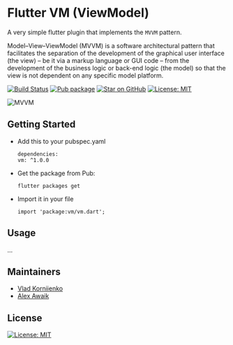 # Flutter VM (ViewModel)

A very simple flutter plugin that implements the `MVVM` pattern.

Model–View–ViewModel (MVVM) is a software architectural pattern that facilitates the separation 
of the development of the graphical user interface (the view) – be it via a markup language or 
GUI code – from the development of the business logic or back-end logic (the model) 
so that the view is not dependent on any specific model platform.

[![Build Status](https://github.com/tiamo/flutter-vm/actions/workflows/ci.yml/badge.svg)](https://github.com/tiamo/flutter-vm)
[![Pub package](https://img.shields.io/pub/v/vm.svg)](https://pub.dartlang.org/packages/vm)
[![Star on GitHub](https://img.shields.io/github/stars/tiamo/flutter-vm.svg?style=flat&logo=github&colorB=deeppink&label=stars)](https://github.com/tiamo/flutter-vm)
[![License: MIT](https://img.shields.io/badge/license-MIT-purple.svg)](https://opensource.org/licenses/MIT)

![MVVM](https://upload.wikimedia.org/wikipedia/commons/8/87/MVVMPattern.png)

## Getting Started

* Add this to your pubspec.yaml
  ```
  dependencies:
  vm: ^1.0.0
  ```
* Get the package from Pub:
  ```
  flutter packages get
  ```
* Import it in your file
  ```
  import 'package:vm/vm.dart';
  ```

## Usage

...

## Maintainers

* [Vlad Korniienko](https://github.com/tiamo)
* [Alex Awaik](https://github.com/awaik)

## License

[![License: MIT](https://img.shields.io/badge/license-MIT-purple.svg)](https://opensource.org/licenses/MIT)
